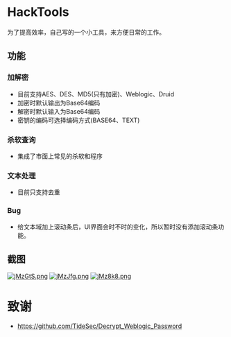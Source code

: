 # HackTools
为了提高效率，自己写的一个小工具，来方便日常的工作。

## 功能
### 加解密
- 目前支持AES、DES、MD5(只有加密)、Weblogic、Druid
- 加密时默认输出为Base64编码
- 解密时默认输入为Base64编码
- 密钥的编码可选择编码方式(BASE64、TEXT)

### 杀软查询
- 集成了市面上常见的杀软和程序

### 文本处理
- 目前只支持去重



### Bug
- 给文本域加上滚动条后，UI界面会时不时的变化，所以暂时没有添加滚动条功能。

## 截图
[![jMzGtS.png](https://s1.ax1x.com/2022/07/01/jMzGtS.png)](https://imgtu.com/i/jMzGtS)
[![jMzJfg.png](https://s1.ax1x.com/2022/07/01/jMzJfg.png)](https://imgtu.com/i/jMzJfg)
[![jMz8k8.png](https://s1.ax1x.com/2022/07/01/jMz8k8.png)](https://imgtu.com/i/jMz8k8)



# 致谢
- https://github.com/TideSec/Decrypt_Weblogic_Password
